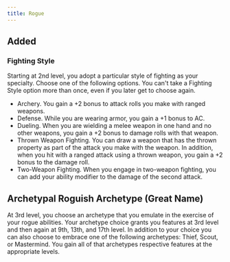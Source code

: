 ```yaml
---
title: Rogue
---
```


## Added

### Fighting Style
Starting at 2nd level, you adopt a particular style of fighting as your specialty. Choose one of the following options. You can't take a Fighting Style option more than once, even if you later get to choose again.
- Archery. You gain a +2 bonus to attack rolls you make with ranged weapons.
- Defense. While you are wearing armor, you gain a +1 bonus to AC.
- Dueling. When you are wielding a melee weapon in one hand and no other weapons, you gain a +2 bonus to damage rolls with that weapon.
- Thrown Weapon Fighting. You can draw a weapon that has the thrown property as part of the attack you make with the weapon. In addition, when you hit with a ranged attack using a thrown weapon, you gain a +2 bonus to the damage roll.
- Two-Weapon Fighting. When you engage in two-weapon fighting, you can add your ability modifier to the damage of the second attack.

## Archetypal Roguish Archetype (Great Name)
At 3rd level, you choose an archetype that you emulate in the exercise of your rogue abilities. Your archetype choice grants you features at 3rd level and then again at 9th, 13th, and 17th level. In addition to your choice you can also choose to embrace one of the following archetypes: Thief, Scout, or Mastermind. You gain all of that archetypes respective features at the appropriate levels.

<!-- 
## Changed

### Sneak Attack Damage Table
| Rogue Level | Sneak Attack |
| ----------- | ----------- |
| 1 | 1d6 |
| 2 | 1d6 |
| 3 | 2d6 |
| 4 | 2d6 |
| 5 | 3d6 |
| 6 | 4d6 |
| 7 | 5d6 |
| 8 | 5d6 |
| 9 | 6d6 |
| 10 | 6d6 |
| 11 | 7d6 |
| 12 | 8d6 |
| 13 | 9d6 |
| 14 | 9d6 |
| 15 | 10d6 |
| 16 | 10d6 |
| 17 | 11d6 |
| 18 | 11d6 |
| 19 | 12d6 |
| 20 | 12d6 |
-->

